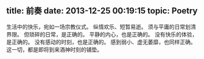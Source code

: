 title: 前奏
date: 2013-12-25 00:19:15
topic: Poetry
---

生活中的快乐，宛如一场宗教仪式。
纵情欢乐、短暂易逝。
须与平庸的日常划清界限。
但琐碎的日常，是正确的。
平静的内心，也是正确的。
没有快乐的体验，是正确的。
没有感动的时刻，也是正确的。
感到弱小、虚无萎靡，也同样正确。
这一切，都是即将到来酒神时刻的铺垫。